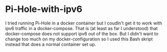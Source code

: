 # Pi-Hole-with-ipv6

I tried running Pi-Hole in a docker container but I coudln't get it to work with ipv6 traffic in a docker-compose. That is (at least as far I understood) that docker-compose does not support ipv6 out of the box. But I didn't want to change too much on my docker-configuration so I used this Bash skript instead that does a normal container set up.
